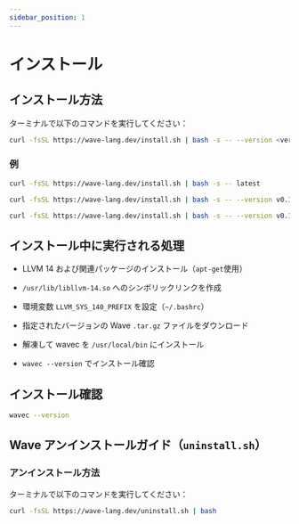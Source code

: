 ```yaml
---
sidebar_position: 1
---
```


# インストール

## インストール方法

ターミナルで以下のコマンドを実行してください：

```bash
curl -fsSL https://wave-lang.dev/install.sh | bash -s -- --version <version>
```

### 例

```bash
curl -fsSL https://wave-lang.dev/install.sh | bash -s -- latest
```

```bash
curl -fsSL https://wave-lang.dev/install.sh | bash -s -- --version v0.1.3-pre-beta
```

```bash
curl -fsSL https://wave-lang.dev/install.sh | bash -s -- --version v0.1.3-pre-beta-nightly-2025-07-11
```

## インストール中に実行される処理
- LLVM 14 および関連パッケージのインストール（`apt-get`使用）

- `/usr/lib/libllvm-14.so` へのシンボリックリンクを作成

- 環境変数 `LLVM_SYS_140_PREFIX` を設定（`~/.bashrc`）

- 指定されたバージョンの Wave `.tar.gz` ファイルをダウンロード

- 解凍して wavec を `/usr/local/bin` にインストール

- `wavec --version` でインストール確認

## インストール確認

```bash
wavec --version
```

## Wave アンインストールガイド（`uninstall.sh`）
### アンインストール方法
ターミナルで以下のコマンドを実行してください：

```bash
curl -fsSL https://wave-lang.dev/uninstall.sh | bash
```
